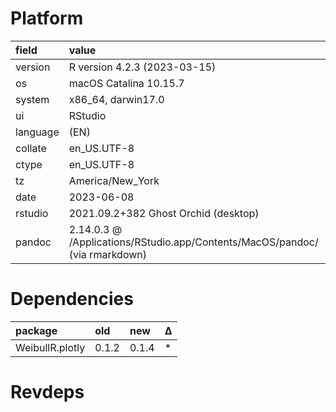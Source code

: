 # Platform

|field    |value                                                                       |
|:--------|:---------------------------------------------------------------------------|
|version  |R version 4.2.3 (2023-03-15)                                                |
|os       |macOS Catalina 10.15.7                                                      |
|system   |x86_64, darwin17.0                                                          |
|ui       |RStudio                                                                     |
|language |(EN)                                                                        |
|collate  |en_US.UTF-8                                                                 |
|ctype    |en_US.UTF-8                                                                 |
|tz       |America/New_York                                                            |
|date     |2023-06-08                                                                  |
|rstudio  |2021.09.2+382 Ghost Orchid (desktop)                                        |
|pandoc   |2.14.0.3 @ /Applications/RStudio.app/Contents/MacOS/pandoc/ (via rmarkdown) |

# Dependencies

|package         |old   |new   |Δ  |
|:---------------|:-----|:-----|:--|
|WeibullR.plotly |0.1.2 |0.1.4 |*  |

# Revdeps

